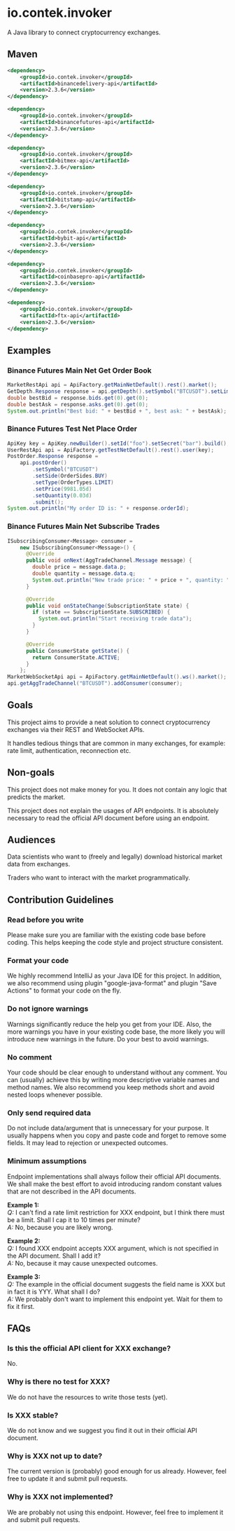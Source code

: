 # io.contek.invoker
A Java library to connect cryptocurrency exchanges.

## Maven
``` xml
<dependency>
    <groupId>io.contek.invoker</groupId>
    <artifactId>binancedelivery-api</artifactId>
    <version>2.3.6</version>
</dependency>

<dependency>
    <groupId>io.contek.invoker</groupId>
    <artifactId>binancefutures-api</artifactId>
    <version>2.3.6</version>
</dependency>

<dependency>
    <groupId>io.contek.invoker</groupId>
    <artifactId>bitmex-api</artifactId>
    <version>2.3.6</version>
</dependency>

<dependency>
    <groupId>io.contek.invoker</groupId>
    <artifactId>bitstamp-api</artifactId>
    <version>2.3.6</version>
</dependency>

<dependency>
    <groupId>io.contek.invoker</groupId>
    <artifactId>bybit-api</artifactId>
    <version>2.3.6</version>
</dependency>

<dependency>
    <groupId>io.contek.invoker</groupId>
    <artifactId>coinbasepro-api</artifactId>
    <version>2.3.6</version>
</dependency>

<dependency>
    <groupId>io.contek.invoker</groupId>
    <artifactId>ftx-api</artifactId>
    <version>2.3.6</version>
</dependency>
```

## Examples
### Binance Futures Main Net Get Order Book
``` java
MarketRestApi api = ApiFactory.getMainNetDefault().rest().market();
GetDepth.Response response = api.getDepth().setSymbol("BTCUSDT").setLimit(100).submit();
double bestBid = response.bids.get(0).get(0);
double bestAsk = response.asks.get(0).get(0);
System.out.println("Best bid: " + bestBid + ", best ask: " + bestAsk);
```

### Binance Futures Test Net Place Order
``` java
ApiKey key = ApiKey.newBuilder().setId("foo").setSecret("bar").build();
UserRestApi api = ApiFactory.getTestNetDefault().rest().user(key);
PostOrder.Response response =
    api.postOrder()
        .setSymbol("BTCUSDT")
        .setSide(OrderSides.BUY)
        .setType(OrderTypes.LIMIT)
        .setPrice(9981.05d)
        .setQuantity(0.03d)
        .submit();
System.out.println("My order ID is: " + response.orderId);
```

### Binance Futures Main Net Subscribe Trades
``` java
ISubscribingConsumer<Message> consumer =
    new ISubscribingConsumer<Message>() {
      @Override
      public void onNext(AggTradeChannel.Message message) {
        double price = message.data.p;
        double quantity = message.data.q;
        System.out.println("New trade price: " + price + ", quantity: " + quantity);
      }

      @Override
      public void onStateChange(SubscriptionState state) {
        if (state == SubscriptionState.SUBSCRIBED) {
          System.out.println("Start receiving trade data");
        }
      }

      @Override
      public ConsumerState getState() {
        return ConsumerState.ACTIVE;
      }
    };
MarketWebSocketApi api = ApiFactory.getMainNetDefault().ws().market();
api.getAggTradeChannel("BTCUSDT").addConsumer(consumer);
```

## Goals
This project aims to provide a neat solution to connect cryptocurrency exchanges via their REST and WebSocket APIs.

It handles tedious things that are common in many exchanges, for example: rate limit, authentication, reconnection etc.


## Non-goals
This project does not make money for you. It does not contain any logic that predicts the market.

This project does not explain the usages of API endpoints. It is absolutely necessary to read the official API document before using an endpoint.


## Audiences
Data scientists who want to (freely and legally) download historical market data from exchanges.

Traders who want to interact with the market programmatically.


## Contribution Guidelines
### Read before you write
Please make sure you are familiar with the existing code base before coding. This helps keeping the code style and project structure consistent.

### Format your code
We highly recommend IntelliJ as your Java IDE for this project. In addition, we also recommend using plugin "google-java-format" and plugin "Save Actions" to format your code on the fly.

### Do not ignore warnings
Warnings significantly reduce the help you get from your IDE. Also, the more warnings you have in your existing code base, the more likely you will introduce new warnings in the future. Do your best to avoid warnings.

### No comment
Your code should be clear enough to understand without any comment. You can (usually) achieve this by writing more descriptive variable names and method names. We also recommend you keep methods short and avoid nested loops whenever possible.

### Only send required data
Do not include data/argument that is unnecessary for your purpose. It usually happens when you copy and paste code and forget to remove some fields. It may lead to rejection or unexpected outcomes.

### Minimum assumptions
Endpoint implementations shall always follow their official API documents. We shall make the best effort to avoid introducing random constant values that are not described in the API documents.

**Example 1:**\
*Q:* I can't find a rate limit restriction for XXX endpoint, but I think there must be a limit. Shall I cap it to 10 times per minute?\
*A:* No, because you are likely wrong.

**Example 2:**\
*Q:* I found XXX endpoint accepts XXX argument, which is not specified in the API document. Shall I add it?\
*A:* No, because it may cause unexpected outcomes.

**Example 3:**\
*Q:* The example in the official document suggests the field name is XXX but in fact it is YYY. What shall I do?\
*A:* We probably don't want to implement this endpoint yet. Wait for them to fix it first.

## FAQs
### Is this the official API client for XXX exchange?
No.

### Why is there no test for XXX?
We do not have the resources to write those tests (yet).

### Is XXX stable?
We do not know and we suggest you find it out in their official API document.

### Why is XXX not up to date?
The current version is (probably) good enough for us already. However, feel free to update it and submit pull requests.

### Why is XXX not implemented?
We are probably not using this endpoint. However, feel free to implement it and submit pull requests.
